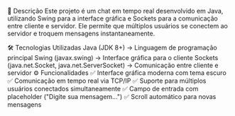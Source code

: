 📌 Descrição
Este projeto é um chat em tempo real desenvolvido em Java, utilizando Swing para a interface gráfica e Sockets para a comunicação entre cliente e servidor. Ele permite que múltiplos usuários se conectem ao servidor e troquem mensagens instantaneamente.

🛠️ Tecnologias Utilizadas
Java (JDK 8+) → Linguagem de programação principal
Swing (javax.swing) → Interface gráfica para o cliente
Sockets (java.net.Socket, java.net.ServerSocket) → Comunicação entre cliente e servidor
⚙️ Funcionalidades
✅ Interface gráfica moderna com tema escuro
✅ Comunicação em tempo real via TCP/IP
✅ Suporte para múltiplos usuários conectados simultaneamente
✅ Campo de entrada com placeholder ("Digite sua mensagem...")
✅ Scroll automático para novas mensagens

